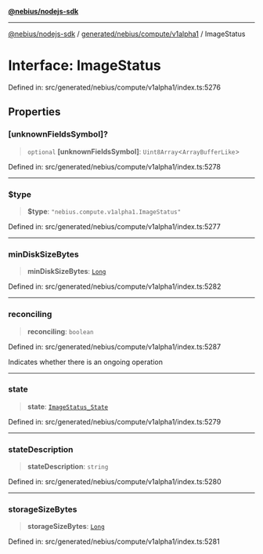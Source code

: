 [**@nebius/nodejs-sdk**](../../../../../README.md)

***

[@nebius/nodejs-sdk](../../../../../README.md) / [generated/nebius/compute/v1alpha1](../README.md) / ImageStatus

# Interface: ImageStatus

Defined in: src/generated/nebius/compute/v1alpha1/index.ts:5276

## Properties

### \[unknownFieldsSymbol\]?

> `optional` **\[unknownFieldsSymbol\]**: `Uint8Array`\<`ArrayBufferLike`\>

Defined in: src/generated/nebius/compute/v1alpha1/index.ts:5278

***

### $type

> **$type**: `"nebius.compute.v1alpha1.ImageStatus"`

Defined in: src/generated/nebius/compute/v1alpha1/index.ts:5277

***

### minDiskSizeBytes

> **minDiskSizeBytes**: [`Long`](../../../../../runtime/protos/core/classes/Long.md)

Defined in: src/generated/nebius/compute/v1alpha1/index.ts:5282

***

### reconciling

> **reconciling**: `boolean`

Defined in: src/generated/nebius/compute/v1alpha1/index.ts:5287

Indicates whether there is an ongoing operation

***

### state

> **state**: [`ImageStatus_State`](../type-aliases/ImageStatus_State.md)

Defined in: src/generated/nebius/compute/v1alpha1/index.ts:5279

***

### stateDescription

> **stateDescription**: `string`

Defined in: src/generated/nebius/compute/v1alpha1/index.ts:5280

***

### storageSizeBytes

> **storageSizeBytes**: [`Long`](../../../../../runtime/protos/core/classes/Long.md)

Defined in: src/generated/nebius/compute/v1alpha1/index.ts:5281
